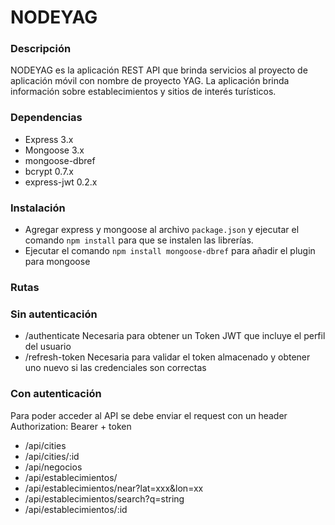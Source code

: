 NODEYAG
======================

### Descripción

NODEYAG es la aplicación REST API que brinda servicios al proyecto de aplicación móvil con nombre de proyecto YAG. La aplicación brinda información sobre establecimientos y sitios de interés turísticos.

### Dependencias

- Express 3.x
- Mongoose 3.x
- mongoose-dbref
- bcrypt 0.7.x
- express-jwt 0.2.x

### Instalación

- Agregar express y mongoose al archivo `package.json` y ejecutar el comando `npm install` para que se instalen las librerías.
- Ejecutar el comando `npm install mongoose-dbref` para añadir el plugin para mongoose

### Rutas
### Sin autenticación
- /authenticate    Necesaria para obtener un Token JWT que incluye el perfil del usuario
- /refresh-token   Necesaria para validar el token almacenado y obtener uno nuevo si las credenciales son correctas

### Con autenticación
Para poder acceder al API se debe enviar el request con un header Authorization: Bearer + token

- /api/cities
- /api/cities/:id
- /api/negocios
- /api/establecimientos/
- /api/establecimientos/near?lat=xxx&lon=xx
- /api/establecimientos/search?q=string
- /api/establecimientos/:id
